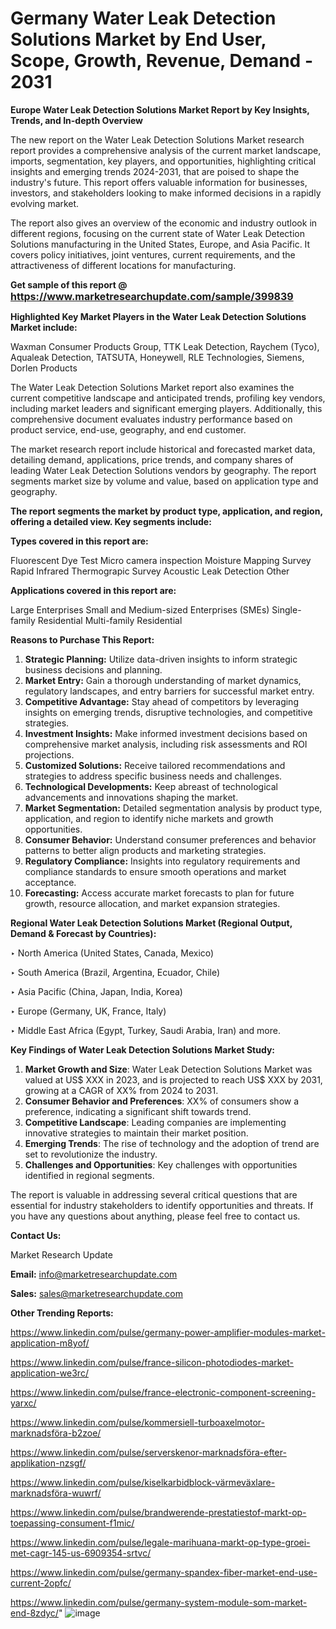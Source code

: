 # Germany Water Leak Detection Solutions Market by End User, Scope, Growth, Revenue, Demand - 2031

<strong>Europe Water Leak Detection Solutions Market Report by Key Insights, Trends, and In-depth Overview</strong>

The new report on the Water Leak Detection Solutions Market research report provides a comprehensive analysis of the current market landscape, imports, segmentation, key players, and opportunities, highlighting critical insights and emerging trends 2024-2031,</strong> that are poised to shape the industry's future. This report offers valuable information for businesses, investors, and stakeholders looking to make informed decisions in a rapidly evolving market.

The report also gives an overview of the economic and industry outlook in different regions, focusing on the current state of Water Leak Detection Solutions manufacturing in the United States, Europe, and Asia Pacific. It covers policy initiatives, joint ventures, current requirements, and the attractiveness of different locations for manufacturing.

<strong>Get sample of this report @ <a href=https://www.marketresearchupdate.com/sample/399839><font size=3 color=#0000ff>https://www.marketresearchupdate.com/sample/399839</font></a></strong>

<strong>Highlighted Key Market Players in the Water Leak Detection Solutions Market include:</strong>

Waxman Consumer Products Group, TTK Leak Detection, Raychem (Tyco), Aqualeak Detection, TATSUTA, Honeywell, RLE Technologies, Siemens, Dorlen Products

The Water Leak Detection Solutions Market report also examines the current competitive landscape and anticipated trends, profiling key vendors, including market leaders and significant emerging players. Additionally, this comprehensive document evaluates industry performance based on product service, end-use, geography, and end customer.

The market research report include historical and forecasted market data, detailing demand, applications, price trends, and company shares of leading Water Leak Detection Solutions vendors by geography. The report segments market size by volume and value, based on application type and geography.

<strong>The report segments the market by product type, application, and region, offering a detailed view. Key segments include:</strong>

<strong>Types covered in this report are:</strong>

Fluorescent Dye Test
Micro camera inspection
Moisture Mapping Survey
Rapid Infrared Thermograpic Survey
Acoustic Leak Detection
Other

<strong>Applications covered in this report are:</strong>

Large Enterprises
Small and Medium-sized Enterprises (SMEs)
Single-family Residential
Multi-family Residential

<strong>Reasons to Purchase This Report:</strong>
<ol>
  <li><strong>Strategic Planning:</strong> Utilize data-driven insights to inform strategic business decisions and planning.</li>
  <li><strong>Market Entry:</strong> Gain a thorough understanding of market dynamics, regulatory landscapes, and entry barriers for successful market entry.</li>
  <li><strong>Competitive Advantage:</strong> Stay ahead of competitors by leveraging insights on emerging trends, disruptive technologies, and competitive strategies.</li>
  <li><strong>Investment Insights:</strong> Make informed investment decisions based on comprehensive market analysis, including risk assessments and ROI projections.</li>
  <li><strong>Customized Solutions:</strong> Receive tailored recommendations and strategies to address specific business needs and challenges.</li>
  <li><strong>Technological Developments:</strong> Keep abreast of technological advancements and innovations shaping the market.</li>
  <li><strong>Market Segmentation:</strong> Detailed segmentation analysis by product type, application, and region to identify niche markets and growth opportunities.</li>
  <li><strong>Consumer Behavior:</strong> Understand consumer preferences and behavior patterns to better align products and marketing strategies.</li>
  <li><strong>Regulatory Compliance:</strong> Insights into regulatory requirements and compliance standards to ensure smooth operations and market acceptance.</li>
  <li><strong>Forecasting:</strong> Access accurate market forecasts to plan for future growth, resource allocation, and market expansion strategies.</li>
</ol>

<strong>Regional Water Leak Detection Solutions Market (Regional Output, Demand &amp; Forecast by Countries):</strong>

‣ North America (United States, Canada, Mexico)

‣ South America (Brazil, Argentina, Ecuador, Chile)

‣ Asia Pacific (China, Japan, India, Korea)

‣ Europe (Germany, UK, France, Italy)

‣ Middle East Africa (Egypt, Turkey, Saudi Arabia, Iran) and more.

<strong>Key Findings of Water Leak Detection Solutions Market Study:</strong>
<ol>
  <li><strong>Market Growth and Size</strong>: Water Leak Detection Solutions Market was valued at US$ XXX in 2023, and is projected to reach US$ XXX by 2031, growing at a CAGR of XX% from 2024 to 2031.</li>
  <li><strong>Consumer Behavior and Preferences</strong>: XX% of consumers show a preference, indicating a significant shift towards trend.</li>
  <li><strong>Competitive Landscape</strong>: Leading companies are implementing innovative strategies to maintain their market position.</li>
  <li><strong>Emerging Trends</strong>: The rise of technology and the adoption of trend are set to revolutionize the industry.</li>
  <li><strong>Challenges and Opportunities</strong>: Key challenges with opportunities identified in regional segments.</li>
</ol>

The report is valuable in addressing several critical questions that are essential for industry stakeholders to identify opportunities and threats. If you have any questions about anything, please feel free to contact us.

<strong>Contact Us:</strong>

Market Research Update

<strong>Email:</strong> info@marketresearchupdate.com

<strong>Sales:</strong> sales@marketresearchupdate.com

<strong>Other Trending Reports:</strong>

<a href=https://www.linkedin.com/pulse/germany-power-amplifier-modules-market-application-m8yof/>https://www.linkedin.com/pulse/germany-power-amplifier-modules-market-application-m8yof/</a>

<a href=https://www.linkedin.com/pulse/france-silicon-photodiodes-market-application-we3rc/>https://www.linkedin.com/pulse/france-silicon-photodiodes-market-application-we3rc/</a>

<a href=https://www.linkedin.com/pulse/france-electronic-component-screening-yarxc/>https://www.linkedin.com/pulse/france-electronic-component-screening-yarxc/</a>

<a href=https://www.linkedin.com/pulse/kommersiell-turboaxelmotor-marknadsföra-b2zoe/>https://www.linkedin.com/pulse/kommersiell-turboaxelmotor-marknadsföra-b2zoe/</a>

<a href=https://www.linkedin.com/pulse/serverskenor-marknadsföra-efter-applikation-nzsgf/>https://www.linkedin.com/pulse/serverskenor-marknadsföra-efter-applikation-nzsgf/</a>

<a href=https://www.linkedin.com/pulse/kiselkarbidblock-värmeväxlare-marknadsföra-wuwrf/>https://www.linkedin.com/pulse/kiselkarbidblock-värmeväxlare-marknadsföra-wuwrf/</a>

<a href=https://www.linkedin.com/pulse/brandwerende-prestatiestof-markt-op-toepassing-consument-f1mic/>https://www.linkedin.com/pulse/brandwerende-prestatiestof-markt-op-toepassing-consument-f1mic/</a>

<a href=https://www.linkedin.com/pulse/legale-marihuana-markt-op-type-groei-met-cagr-145-us-6909354-srtvc/>https://www.linkedin.com/pulse/legale-marihuana-markt-op-type-groei-met-cagr-145-us-6909354-srtvc/</a>

<a href=https://www.linkedin.com/pulse/germany-spandex-fiber-market-end-use-current-2opfc/>https://www.linkedin.com/pulse/germany-spandex-fiber-market-end-use-current-2opfc/</a>

<a href=https://www.linkedin.com/pulse/germany-system-module-som-market-end-8zdyc/>https://www.linkedin.com/pulse/germany-system-module-som-market-end-8zdyc/</a>"
![image](https://github.com/user-attachments/assets/4f7f53cd-66d5-410f-bd6a-27ae1dc1fe5f)
